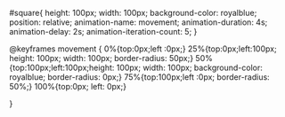 #square{
    height: 100px;
    width: 100px;
    background-color: royalblue;
    position: relative;
    animation-name: movement;
    animation-duration: 4s;
    animation-delay: 2s;
    animation-iteration-count: 5;
}

@keyframes movement {
    0%{top:0px;left :0px;}
    25%{top:0px;left:100px; height: 100px; width: 100px; border-radius: 50px;}
    50%{top:100px;left:100px;height: 100px; width: 100px; background-color: royalblue; border-radius: 0px;}
    75%{top:100px;left :0px; border-radius: 50%;}
    100%{top:0px; left: 0px;}

}